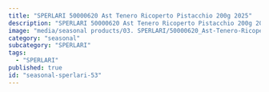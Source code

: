 ```yaml
---
title: "SPERLARI 50000620 Ast Tenero Ricoperto Pistacchio 200g 2025"
description: "SPERLARI 50000620 Ast Tenero Ricoperto Pistacchio 200g 2025"
image: "media/seasonal products/03. SPERLARI/50000620_Ast-Tenero-Ricoperto-Pistacchio-200g-2025.jpg"
category: "seasonal"
subcategory: "SPERLARI"
tags:
  - "SPERLARI"
published: true
id: "seasonal-sperlari-53"
---
```

